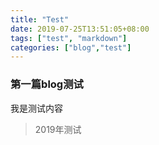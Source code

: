 ```yaml
---
title: "Test"
date: 2019-07-25T13:51:05+08:00
tags: ["test", "markdown"]
categories: ["blog","test"]
---
```



### 第一篇blog测试

我是测试内容

> 2019年测试